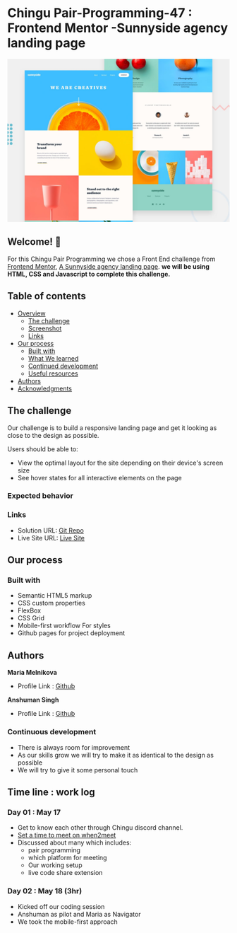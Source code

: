 # Chingu Pair-Programming-47 :  Frontend Mentor -Sunnyside agency landing page

![Design preview for the Single-page developer portfolio coding challenge](./design/desktop-preview.jpg)

## Welcome! 👋

 For this Chingu Pair Programming we chose a Front End challenge from [Frontend Mentor](https://www.frontendmentor.io),
 [A Sunnyside agency landing page](https://www.frontendmentor.io/challenges/sunnyside-agency-landing-page-7yVs3B6ef).
 **we will be using HTML, CSS and Javascript to complete this challenge.**

## Table of contents

- [Overview](#overview)
  - [The challenge](#the-challenge)
  - [Screenshot](#screenshot)
  - [Links](#links)
- [Our process](#my-process)
  - [Built with](#built-with)
  - [What We learned](#what-we-learned)
  - [Continued development](#continued-development)
  - [Useful resources](#useful-resources)
- [Authors](#author)
- [Acknowledgments](#acknowledgments)

## The challenge

Our challenge is to build a responsive landing page and get it looking as close to the design as possible.
<br>

Users should be able to:

- View the optimal layout for the site depending on their device's screen size
- See hover states for all interactive elements on the page

### Expected behavior

### Links

- Solution URL: [Git Repo](https://github.com/BlueDragn/pair-coding-47)
- Live Site URL: [Live Site](https://bluedragn.github.io/pair-coding-47/)

## Our process

### Built with

- Semantic HTML5 markup
- CSS custom properties
- FlexBox
- CSS Grid
- Mobile-first workflow
 For styles
- Github pages for project deployment

## Authors

**Maria Melnikova**

- Profile Link : [Github]( https://github.com/mariagoldamg)

**Anshuman Singh**

- Profile Link : [Github](https://github.com/BlueDragn)

### Continuous development

- There is always room for improvement
- As our skills grow we will try to make it as identical to the design as possible
- We will try to give it some personal touch
  
## Time line : work log

### Day 01 : May 17

- Get to know each other through Chingu discord channel.
- [Set a time to meet on when2meet](https://www.when2meet.com/?19527638-cw1jk)
- Discussed about many which includes: <br>
  - pair programming <br>
  - which platform  for meeting <br>
  - Our working setup
  - live code share extension
### Day 02 : May 18 (3hr)
- Kicked off our coding session
- Anshuman as pilot and Maria as Navigator
- We took the mobile-first approach
